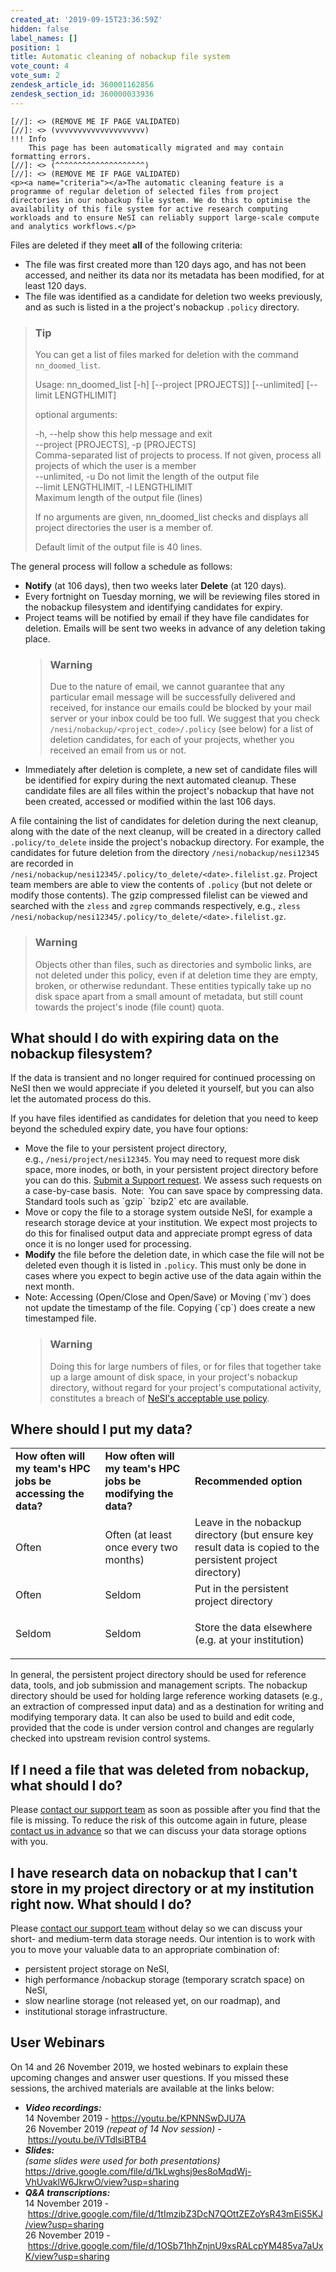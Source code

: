 ```yaml
---
created_at: '2019-09-15T23:36:59Z'
hidden: false
label_names: []
position: 1
title: Automatic cleaning of nobackup file system
vote_count: 4
vote_sum: 2
zendesk_article_id: 360001162856
zendesk_section_id: 360000033936
---
```



    [//]: <> (REMOVE ME IF PAGE VALIDATED)
    [//]: <> (vvvvvvvvvvvvvvvvvvvv)
    !!! Info
        This page has been automatically migrated and may contain formatting errors.
    [//]: <> (^^^^^^^^^^^^^^^^^^^^)
    [//]: <> (REMOVE ME IF PAGE VALIDATED)
    <p><a name="criteria"></a>The automatic cleaning feature is a programme of regular deletion of selected files from project directories in our nobackup file system. We do this to optimise the availability of this file system for active research computing workloads and to ensure NeSI can reliably support large-scale compute and analytics workflows.</p>
<p>Files are deleted if they meet <strong>all</strong> of the following criteria:</p>
<ul>
<li>The file was first created more than 120 days ago, and has not been accessed, and neither its data nor its metadata has been modified, for at least 120 days.</li>
<li>The file was identified as a candidate for deletion two weeks previously, and as such is listed in a the project's nobackup <code>.policy</code> directory.</li>
</ul>
<blockquote class="blockquote-tip">
<h3 id="prerequisites">Tip</h3>
<p>You can get a list of files marked for deletion with the command <code>nn_doomed_list</code>.</p>
<p>Usage: nn_doomed_list [-h] [--project [PROJECTS]] [--unlimited] [--limit LENGTHLIMIT]</p>
<p><span style="font-family: -apple-system, BlinkMacSystemFont, 'Segoe UI', Helvetica, Arial, sans-serif;">optional arguments:</span></p>
<p>-h, --help show this help message and exit<br>--project [PROJECTS], -p [PROJECTS]<br>Comma-separated list of projects to process. If not given, process all projects of which the user is a member<br>--unlimited, -u Do not limit the length of the output file<br>--limit LENGTHLIMIT, -l LENGTHLIMIT<br>Maximum length of the output file (lines)</p>
<p>If no arguments are given, nn_doomed_list checks and displays all project directories the user is a member of. </p>
<p>Default limit of the output file is 40 lines. </p>
</blockquote>
<p>The general process will follow a schedule as follows:</p>
<ul>
<li>
<strong>Notify</strong><span style="font-weight: 400;"> (at 106 days), then two weeks later </span><strong>Delete</strong><span style="font-weight: 400;"> (at 120 days)</span>.</li>
<li>
<span style="font-weight: 400;">Every fortnight on Tuesday morning, we will be reviewing files stored in the nobackup filesystem and identifying candidates for expiry</span>.</li>
<li>Project teams will be notified by email if they have file candidates for deletion. Emails will be sent two weeks in advance of any deletion taking place.
<blockquote class="blockquote-warning">
<h3 id="email">Warning</h3>
<p>Due to the nature of email, we cannot guarantee that any particular email message will be successfully delivered and received, for instance our emails could be blocked by your mail server or your inbox could be too full. We suggest that you check <code>/nesi/nobackup/&lt;project_code&gt;/.policy</code> (see below) for a list of deletion candidates, for each of your projects, whether you received an email from us or not.</p>
</blockquote>
</li>
<li>
<span style="font-weight: 400;">Immediately after deletion is complete, a new set of candidate files will be identified for expiry during the next automated cleanup</span>. These candidate files are all files within the project's nobackup that have not been created, accessed or modified within the last 106 days.</li>
</ul>
<p>A file containing the list of candidates for deletion during the next cleanup, along with the date of the next cleanup, will be created in a directory called <code>.policy/to_delete</code> inside the project's nobackup directory. For example, the candidates for future deletion from the directory <code>/nesi/nobackup/nesi12345</code> are recorded in <code>/nesi/nobackup/nesi12345/.policy/to_delete/&lt;date&gt;.filelist.gz</code>. Project team members are able to view the contents of <code>.policy</code> (but not delete or modify those contents). The gzip compressed filelist can be viewed and searched with the <code>zless</code> and <code>zgrep</code> commands respectively, e.g., <code>zless /nesi/nobackup/nesi12345/.policy/to_delete/&lt;date&gt;.filelist.gz</code>.</p>
<blockquote class="blockquote-warning">
<h3 id="prerequisites">Warning</h3>
<p>Objects other than files, such as directories and symbolic links, are not deleted under this policy, even if at deletion time they are empty, broken, or otherwise redundant. These entities typically take up no disk space apart from a small amount of metadata, but still count towards the project's inode (file count) quota.</p>
</blockquote>
<h2>What should I do with expiring data on the nobackup filesystem?</h2>
<p>If the data is transient and no longer required for continued processing on NeSI then we would appreciate if you deleted it yourself, but you can also let the automated process do this.</p>
<p>If you have files identified as candidates for deletion that you need to keep beyond the scheduled expiry date, you have four options:</p>
<ul>
<li>Move the file to your persistent project directory, e.g., <code>/nesi/project/nesi12345</code>. You may need to request more disk space, more inodes, or both, in your persistent project directory before you can do this. <a href="https://support.nesi.org.nz/hc/en-gb/requests/new" target="_blank" rel="noopener">Submit a Support request</a>. We assess such requests on a case-by-case basis.  Note:  You can save space by compressing data.  Standard tools such as `gzip` `bzip2` etc are available.</li>
<li>Move or copy the file to a storage system outside NeSI, for example a research storage device at your institution. We expect most projects to do this for finalised output data and appreciate prompt egress of data once it is no longer used for processing.</li>
<li>
<strong>Modify</strong> the file before the deletion date, in which case the file will not be deleted even though it is listed in <code>.policy</code>. This must only be done in cases where you expect to begin active use of the data again within the next month.</li>
<li>Note: Accessing (Open/Close and Open/Save) or Moving (`mv`) does not update the timestamp of the file. Copying (`cp`) does create a new timestamped file.<br>
<blockquote class="blockquote-warning">
<h3 id="prerequisites">Warning</h3>
<p>Doing this for large numbers of files, or for files that together take up a large amount of disk space, in your project's nobackup directory, without regard for your project's computational activity, constitutes a breach of <a href="https://www.nesi.org.nz/services/high-performance-computing/guidelines/acceptable-use-policy">NeSI's acceptable use policy</a>.</p>
</blockquote>
</li>
</ul>
<p><a name="advice"></a></p>
<h2>Where should I put my data?</h2>
<table>
<tbody>
<tr>
<td><strong>How often will my team's HPC jobs be accessing the data?</strong></td>
<td><strong>How often will my team's HPC jobs be modifying the data? </strong></td>
<td><strong>Recommended option </strong></td>
</tr>
<tr>
<td>Often</td>
<td>Often (at least once every two months)</td>
<td>Leave in the nobackup directory (but ensure key result data is copied to the persistent project directory)</td>
</tr>
<tr>
<td>Often</td>
<td>Seldom</td>
<td>Put in the persistent project directory</td>
</tr>
<tr>
<td>Seldom</td>
<td>Seldom</td>
<td>
<p>Store the data elsewhere (e.g. at your institution)</p>
</td>
</tr>
</tbody>
</table>
<p>In general, the persistent project directory should be used for reference data, tools, and job submission and management scripts. The nobackup directory should be used for holding large reference working datasets (e.g., an extraction of compressed input data) and as a destination for writing and modifying temporary data. It can also be used to build and edit code, provided that the code is under version control and changes are regularly checked into upstream revision control systems.</p>
<h2>If I need a file that was deleted from nobackup, what should I do?</h2>
<p>Please <a href="https://support.nesi.org.nz/hc/en-gb/requests/new" target="_self">contact our support team</a> as soon as possible after you find that the file is missing. To reduce the risk of this outcome again in future, please <a href="https://support.nesi.org.nz/hc/en-gb/requests/new" target="_self">contact us in advance</a> so that we can discuss your data storage options with you.</p>
<h2>I have research data on nobackup that I can't store in my project directory or at my institution right now. What should I do?</h2>
<p>Please <a href="https://support.nesi.org.nz/hc/en-gb/requests/new" target="_self">contact our support team</a> without delay so we can discuss your short- and medium-term data storage needs. Our intention is to work with you to move your valuable data to an appropriate combination of:</p>
<ul>
<li style="font-weight: 400;"><span style="font-weight: 400;">persistent project storage on NeSI,</span></li>
<li style="font-weight: 400;"><span style="font-weight: 400;">high performance /nobackup storage (temporary scratch space) on NeSI,</span></li>
<li style="font-weight: 400;"><span style="font-weight: 400;">slow nearline storage (not released yet, on our roadmap), and </span></li>
<li style="font-weight: 400;"><span style="font-weight: 400;">institutional storage infrastructure.</span></li>
</ul>
<h2>User Webinars</h2>
<p>On 14 and 26 November 2019, we hosted webinars to explain these upcoming changes and answer user questions. If you missed these sessions, the archived materials are available at the links below:</p>
<ul>
<li>
<em><strong>Video recordings: </strong></em><br>14 November 2019 - <a href="https://youtu.be/KPNNSwDJU7A">https://youtu.be/KPNNSwDJU7A</a> <br>26 November 2019 <em>(repeat of 14 Nov session)</em> - <a href="https://youtu.be/iVTdlsiBTB4">https://youtu.be/iVTdlsiBTB4</a>
</li>
<li>
<em><strong>Slides: </strong></em><br><em>(same slides were used for both presentations)</em><br><a href="https://drive.google.com/file/d/1kLwghsj9es8oMqdWj-VhUvaklW6JkrwO/view?usp=sharing">https://drive.google.com/file/d/1kLwghsj9es8oMqdWj-VhUvaklW6JkrwO/view?usp=sharing</a>  </li>
<li>
<em><strong>Q&amp;A transcriptions: </strong></em><br>14 November 2019 - <a href="https://drive.google.com/file/d/1tImzibZ3DcN7QOttZEZoYsR43mEiS5KJ/view?usp=sharing" target="_blank" rel="noopener">https://drive.google.com/file/d/1tImzibZ3DcN7QOttZEZoYsR43mEiS5KJ/view?usp=sharing</a> <br>26 November 2019 - <a href="https://drive.google.com/file/d/1OSb71hhZnjnU9xsRALcpYM485va7aUxK/view?usp=sharing">https://drive.google.com/file/d/1OSb71hhZnjnU9xsRALcpYM485va7aUxK/view?usp=sharing</a>
</li>
</ul>
<h2> </h2>